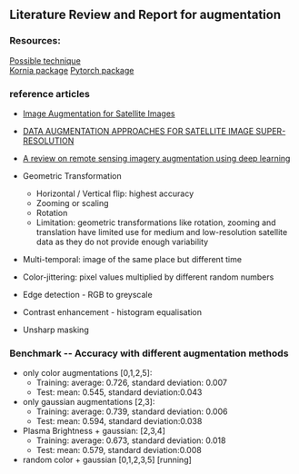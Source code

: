 ## Literature Review and Report for augmentation

### Resources:
[Possible technique](https://github.com/kornia/kornia-examples/blob/master/data_augmentation.ipynb)  
[Kornia package](https://kornia.readthedocs.io/en/latest/augmentation.html)
[Pytorch package]( https://pytorch.org/vision/main/auto_examples/transforms/plot_transforms_illustrations.html#sphx-glr-auto-examples-transforms-plot-transforms-illustrations-py)  

### reference articles
* [Image Augmentation for Satellite Images](https://arxiv.org/pdf/2207.14580.pdf)
* [DATA AUGMENTATION APPROACHES FOR SATELLITE IMAGE SUPER-RESOLUTION](https://isprs-annals.copernicus.org/articles/IV-2-W7/47/2019/isprs-annals-IV-2-W7-47-2019.pdf)
*  [A review on remote sensing imagery augmentation using deep learning](https://www.sciencedirect.com/science/article/pii/S2214785322016820)

* Geometric Transformation
    * Horizontal / Vertical flip: highest accuracy
    * Zooming or scaling
    * Rotation
    * Limitation: geometric transformations like rotation, zooming and translation have limited use for medium and low-resolution satellite data as they do not provide enough variability
* Multi-temporal: image of the same place but different time
* Color-jittering: pixel values multiplied by different random numbers
* Edge detection - RGB to greyscale
* Contrast enhancement - histogram equalisation
* Unsharp masking

### Benchmark -- Accuracy with different augmentation methods
* only color augmentations [0,1,2,5]: 
   * Training: average: 0.726, standard deviation: 0.007
   * Test: mean: 0.545, standard deviation:0.043
* only gaussian augmentations [2,3]:
   * Training: average: 0.739, standard deviation: 0.006
   * Test: mean: 0.594, standard deviation:0.038
* Plasma Brightness + gaussian: [2,3,4]
   * Training: average: 0.673, standard deviation: 0.018
   * Test: mean: 0.579, standard deviation:0.008
* random color + gaussian [0,1,2,3,5] [running]
